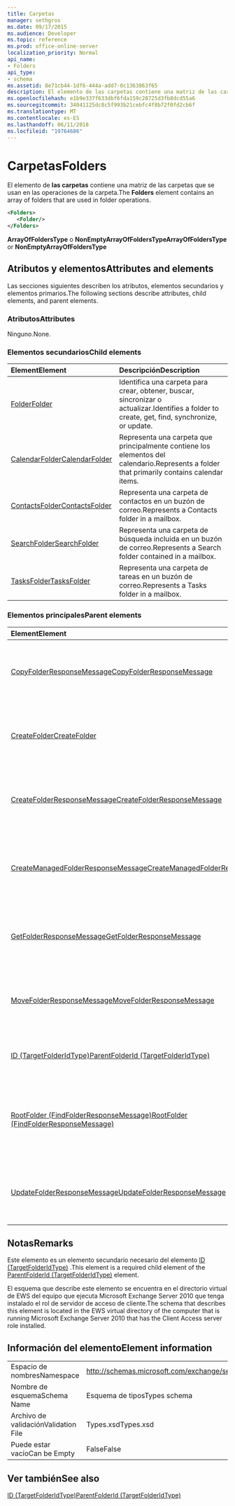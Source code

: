 ```yaml
---
title: Carpetas
manager: sethgros
ms.date: 09/17/2015
ms.audience: Developer
ms.topic: reference
ms.prod: office-online-server
localization_priority: Normal
api_name:
- Folders
api_type:
- schema
ms.assetid: 8e71cb44-1df6-444a-add7-0c1363863f65
description: El elemento de las carpetas contiene una matriz de las carpetas que se usan en las operaciones de la carpeta.
ms.openlocfilehash: e1b9e337f633dbf6fda159c28725d3fb8dcd55a6
ms.sourcegitcommit: 34041125dc8c5f993b21cebfc4f8b72f0fd2cb6f
ms.translationtype: MT
ms.contentlocale: es-ES
ms.lasthandoff: 06/11/2018
ms.locfileid: "19764686"
---
```

# <a name="folders"></a><span data-ttu-id="3d5e1-103">Carpetas</span><span class="sxs-lookup"><span data-stu-id="3d5e1-103">Folders</span></span>

<span data-ttu-id="3d5e1-104">El elemento de **las carpetas** contiene una matriz de las carpetas que se usan en las operaciones de la carpeta.</span><span class="sxs-lookup"><span data-stu-id="3d5e1-104">The **Folders** element contains an array of folders that are used in folder operations.</span></span> 
  
```xml
<Folders>
   <Folder/>
</Folders>
```

 <span data-ttu-id="3d5e1-105">**ArrayOfFoldersType** o **NonEmptyArrayOfFoldersType**</span><span class="sxs-lookup"><span data-stu-id="3d5e1-105">**ArrayOfFoldersType** or **NonEmptyArrayOfFoldersType**</span></span>
## <a name="attributes-and-elements"></a><span data-ttu-id="3d5e1-106">Atributos y elementos</span><span class="sxs-lookup"><span data-stu-id="3d5e1-106">Attributes and elements</span></span>

<span data-ttu-id="3d5e1-107">Las secciones siguientes describen los atributos, elementos secundarios y elementos primarios.</span><span class="sxs-lookup"><span data-stu-id="3d5e1-107">The following sections describe attributes, child elements, and parent elements.</span></span>
  
### <a name="attributes"></a><span data-ttu-id="3d5e1-108">Atributos</span><span class="sxs-lookup"><span data-stu-id="3d5e1-108">Attributes</span></span>

<span data-ttu-id="3d5e1-109">Ninguno.</span><span class="sxs-lookup"><span data-stu-id="3d5e1-109">None.</span></span>
  
### <a name="child-elements"></a><span data-ttu-id="3d5e1-110">Elementos secundarios</span><span class="sxs-lookup"><span data-stu-id="3d5e1-110">Child elements</span></span>

|<span data-ttu-id="3d5e1-111">**Element**</span><span class="sxs-lookup"><span data-stu-id="3d5e1-111">**Element**</span></span>|<span data-ttu-id="3d5e1-112">**Descripción**</span><span class="sxs-lookup"><span data-stu-id="3d5e1-112">**Description**</span></span>|
|:-----|:-----|
|[<span data-ttu-id="3d5e1-113">Folder</span><span class="sxs-lookup"><span data-stu-id="3d5e1-113">Folder</span></span>](folder.md) <br/> |<span data-ttu-id="3d5e1-114">Identifica una carpeta para crear, obtener, buscar, sincronizar o actualizar.</span><span class="sxs-lookup"><span data-stu-id="3d5e1-114">Identifies a folder to create, get, find, synchronize, or update.</span></span>  <br/> |
|[<span data-ttu-id="3d5e1-115">CalendarFolder</span><span class="sxs-lookup"><span data-stu-id="3d5e1-115">CalendarFolder</span></span>](calendarfolder.md) <br/> |<span data-ttu-id="3d5e1-116">Representa una carpeta que principalmente contiene los elementos del calendario.</span><span class="sxs-lookup"><span data-stu-id="3d5e1-116">Represents a folder that primarily contains calendar items.</span></span>  <br/> |
|[<span data-ttu-id="3d5e1-117">ContactsFolder</span><span class="sxs-lookup"><span data-stu-id="3d5e1-117">ContactsFolder</span></span>](contactsfolder.md) <br/> |<span data-ttu-id="3d5e1-118">Representa una carpeta de contactos en un buzón de correo.</span><span class="sxs-lookup"><span data-stu-id="3d5e1-118">Represents a Contacts folder in a mailbox.</span></span>  <br/> |
|[<span data-ttu-id="3d5e1-119">SearchFolder</span><span class="sxs-lookup"><span data-stu-id="3d5e1-119">SearchFolder</span></span>](searchfolder.md) <br/> |<span data-ttu-id="3d5e1-120">Representa una carpeta de búsqueda incluida en un buzón de correo.</span><span class="sxs-lookup"><span data-stu-id="3d5e1-120">Represents a Search folder contained in a mailbox.</span></span>  <br/> |
|[<span data-ttu-id="3d5e1-121">TasksFolder</span><span class="sxs-lookup"><span data-stu-id="3d5e1-121">TasksFolder</span></span>](tasksfolder.md) <br/> |<span data-ttu-id="3d5e1-122">Representa una carpeta de tareas en un buzón de correo.</span><span class="sxs-lookup"><span data-stu-id="3d5e1-122">Represents a Tasks folder in a mailbox.</span></span>  <br/> |
   
### <a name="parent-elements"></a><span data-ttu-id="3d5e1-123">Elementos principales</span><span class="sxs-lookup"><span data-stu-id="3d5e1-123">Parent elements</span></span>

|<span data-ttu-id="3d5e1-124">**Element**</span><span class="sxs-lookup"><span data-stu-id="3d5e1-124">**Element**</span></span>|<span data-ttu-id="3d5e1-125">**Descripción**</span><span class="sxs-lookup"><span data-stu-id="3d5e1-125">**Description**</span></span>|
|:-----|:-----|
|[<span data-ttu-id="3d5e1-126">CopyFolderResponseMessage</span><span class="sxs-lookup"><span data-stu-id="3d5e1-126">CopyFolderResponseMessage</span></span>](copyfolderresponsemessage.md) <br/> |<span data-ttu-id="3d5e1-127">Contiene el estado y el resultado de una única solicitud de [operación CopyFolder](copyfolder-operation.md) .</span><span class="sxs-lookup"><span data-stu-id="3d5e1-127">Contains the status and result of a single [CopyFolder operation](copyfolder-operation.md) request.</span></span>  <br/> |
|[<span data-ttu-id="3d5e1-128">CreateFolder</span><span class="sxs-lookup"><span data-stu-id="3d5e1-128">CreateFolder</span></span>](createfolder.md) <br/> |<span data-ttu-id="3d5e1-129">Define una solicitud para crear una carpeta en el almacén de Exchange.</span><span class="sxs-lookup"><span data-stu-id="3d5e1-129">Defines a request to create a folder in the Exchange store.</span></span>  <br/> |
|[<span data-ttu-id="3d5e1-130">CreateFolderResponseMessage</span><span class="sxs-lookup"><span data-stu-id="3d5e1-130">CreateFolderResponseMessage</span></span>](createfolderresponsemessage.md) <br/> |<span data-ttu-id="3d5e1-131">Contiene el estado y el resultado de una única solicitud de [operación CreateFolder](createfolder-operation.md) .</span><span class="sxs-lookup"><span data-stu-id="3d5e1-131">Contains the status and result of a single [CreateFolder operation](createfolder-operation.md) request.</span></span>  <br/> |
|[<span data-ttu-id="3d5e1-132">CreateManagedFolderResponseMessage</span><span class="sxs-lookup"><span data-stu-id="3d5e1-132">CreateManagedFolderResponseMessage</span></span>](createmanagedfolderresponsemessage.md) <br/> |<span data-ttu-id="3d5e1-133">Contiene el estado y el resultado de una única solicitud de [operación CreateManagedFolder](createmanagedfolder-operation.md) .</span><span class="sxs-lookup"><span data-stu-id="3d5e1-133">Contains the status and result of a single [CreateManagedFolder operation](createmanagedfolder-operation.md) request.</span></span>  <br/> |
|[<span data-ttu-id="3d5e1-134">GetFolderResponseMessage</span><span class="sxs-lookup"><span data-stu-id="3d5e1-134">GetFolderResponseMessage</span></span>](getfolderresponsemessage.md) <br/> |<span data-ttu-id="3d5e1-135">Contiene el estado y el resultado de una solicitud de [operación GetFolder](getfolder-operation.md) .</span><span class="sxs-lookup"><span data-stu-id="3d5e1-135">Contains the status and result of a [GetFolder operation](getfolder-operation.md) request.</span></span>  <br/> |
|[<span data-ttu-id="3d5e1-136">MoveFolderResponseMessage</span><span class="sxs-lookup"><span data-stu-id="3d5e1-136">MoveFolderResponseMessage</span></span>](movefolderresponsemessage.md) <br/> |<span data-ttu-id="3d5e1-137">Contiene el estado y el resultado de una solicitud de [operación MoveFolder](movefolder-operation.md) .</span><span class="sxs-lookup"><span data-stu-id="3d5e1-137">Contains the status and result of a [MoveFolder operation](movefolder-operation.md) request.</span></span>  <br/> |
|[<span data-ttu-id="3d5e1-138">ID (TargetFolderIdType)</span><span class="sxs-lookup"><span data-stu-id="3d5e1-138">ParentFolderId (TargetFolderIdType)</span></span>](parentfolderid-targetfolderidtype.md) <br/> |<span data-ttu-id="3d5e1-139">Identifica la carpeta donde se crea una nueva carpeta.</span><span class="sxs-lookup"><span data-stu-id="3d5e1-139">Identifies the folder where a new folder is created.</span></span>  <br/> |
|[<span data-ttu-id="3d5e1-140">RootFolder (FindFolderResponseMessage)</span><span class="sxs-lookup"><span data-stu-id="3d5e1-140">RootFolder (FindFolderResponseMessage)</span></span>](rootfolder-findfolderresponsemessage.md) <br/> |<span data-ttu-id="3d5e1-141">Contiene los resultados de búsqueda de una sola carpeta raíz durante una [operación de FindFolder](findfolder-operation.md).</span><span class="sxs-lookup"><span data-stu-id="3d5e1-141">Contains the results from searching a single root folder during a [FindFolder operation](findfolder-operation.md).</span></span>  <br/> |
|[<span data-ttu-id="3d5e1-142">UpdateFolderResponseMessage</span><span class="sxs-lookup"><span data-stu-id="3d5e1-142">UpdateFolderResponseMessage</span></span>](updatefolderresponsemessage.md) <br/> |<span data-ttu-id="3d5e1-143">Contiene el estado y el resultado de una única solicitud de [operación UpdateFolder](updatefolder-operation.md) .</span><span class="sxs-lookup"><span data-stu-id="3d5e1-143">Contains the status and result of a single [UpdateFolder operation](updatefolder-operation.md) request.</span></span>  <br/> |
   
## <a name="remarks"></a><span data-ttu-id="3d5e1-144">Notas</span><span class="sxs-lookup"><span data-stu-id="3d5e1-144">Remarks</span></span>

<span data-ttu-id="3d5e1-145">Este elemento es un elemento secundario necesario del elemento [ID (TargetFolderIdType)](parentfolderid-targetfolderidtype.md) .</span><span class="sxs-lookup"><span data-stu-id="3d5e1-145">This element is a required child element of the [ParentFolderId (TargetFolderIdType)](parentfolderid-targetfolderidtype.md) element.</span></span> 
  
<span data-ttu-id="3d5e1-146">El esquema que describe este elemento se encuentra en el directorio virtual de EWS del equipo que ejecuta Microsoft Exchange Server 2010 que tenga instalado el rol de servidor de acceso de cliente.</span><span class="sxs-lookup"><span data-stu-id="3d5e1-146">The schema that describes this element is located in the EWS virtual directory of the computer that is running Microsoft Exchange Server 2010 that has the Client Access server role installed.</span></span>
  
## <a name="element-information"></a><span data-ttu-id="3d5e1-147">Información del elemento</span><span class="sxs-lookup"><span data-stu-id="3d5e1-147">Element information</span></span>

|||
|:-----|:-----|
|<span data-ttu-id="3d5e1-148">Espacio de nombres</span><span class="sxs-lookup"><span data-stu-id="3d5e1-148">Namespace</span></span>  <br/> |http://schemas.microsoft.com/exchange/services/2006/types  <br/> |
|<span data-ttu-id="3d5e1-149">Nombre de esquema</span><span class="sxs-lookup"><span data-stu-id="3d5e1-149">Schema Name</span></span>  <br/> |<span data-ttu-id="3d5e1-150">Esquema de tipos</span><span class="sxs-lookup"><span data-stu-id="3d5e1-150">Types schema</span></span>  <br/> |
|<span data-ttu-id="3d5e1-151">Archivo de validación</span><span class="sxs-lookup"><span data-stu-id="3d5e1-151">Validation File</span></span>  <br/> |<span data-ttu-id="3d5e1-152">Types.xsd</span><span class="sxs-lookup"><span data-stu-id="3d5e1-152">Types.xsd</span></span>  <br/> |
|<span data-ttu-id="3d5e1-153">Puede estar vacío</span><span class="sxs-lookup"><span data-stu-id="3d5e1-153">Can be Empty</span></span>  <br/> |<span data-ttu-id="3d5e1-154">False</span><span class="sxs-lookup"><span data-stu-id="3d5e1-154">False</span></span>  <br/> |
   
## <a name="see-also"></a><span data-ttu-id="3d5e1-155">Ver también</span><span class="sxs-lookup"><span data-stu-id="3d5e1-155">See also</span></span>



[<span data-ttu-id="3d5e1-156">ID (TargetFolderIdType)</span><span class="sxs-lookup"><span data-stu-id="3d5e1-156">ParentFolderId (TargetFolderIdType)</span></span>](parentfolderid-targetfolderidtype.md)

